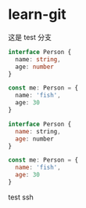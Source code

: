 # learn-git

这是 test  分支


```ts
interface Person {
  name: string,
  age: number
}

const me: Person = {
  name: 'fish',
  age: 30
}
```

```js
interface Person {
  name: string,
  age: number
}

const me: Person = {
  name: 'fish',
  age: 30
}
```


test ssh
